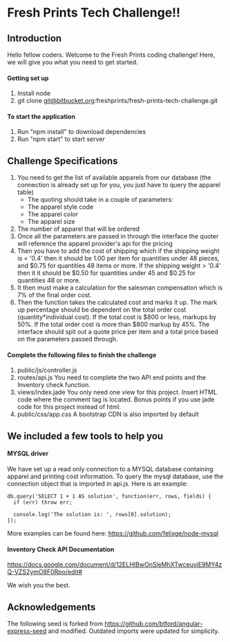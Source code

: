 # Fresh Prints Tech Challenge!!

## Introduction
Hello fellow coders. Welcome to the Fresh Prints coding challenge!
Here, we will give you what you need to get started.

#### Getting set up
1. Install node
2. git clone git@bitbucket.org:freshprints/fresh-prints-tech-challenge.git

#### To start the application
1. Run "npm install" to download dependencies
2. Run "npm start" to start server

## Challenge Specifications
1. You need to get the list of available apparels from our database (the connection is already set up for you, you just have to query the apparel table)
	- The quoting should take in a couple of parameters:
	- The apparel style code
	- The apparel color
	- The apparel size
2. The number of apparel that will be ordered
3. Once all the parameters are passed in through the interface the quoter will reference the apparel provider's api for the pricing
4. Then you have to add the cost of shipping which if the shipping weight is < '0.4' then it should be 1.00 per item for quantities under 48 pieces, and $0.75 for quantities 48 items or more. If the shipping weight > '0.4' then it it should be $0.50 for quantities under 45
and $0.25 for quantities 48 or more.
5. It then must make a calculation for the salesman compensation which is 7% of the final order cost.
6. Then the function takes the calculated cost and marks it up. The mark up percentage should be dependent on the total order cost (quantity*individual cost). If the total cost is $800 or less, markups by 50%. If the total order cost is more than $800 markup by 45%. The
interface should spit out a quote price per item and a total price based on the parameters passed through.

#### Complete the following files to finish the challenge
1. public/js/controller.js
2. routes/api.js
	You need to complete the two API end points and the Inventory check function.
3. views/index.jade
	You only need one view for this project. Insert HTML code where the comment tag is located.
	Bonus points if you use jade code for this project instead of html.
4. public/css/app.css
	A bootstrap CDN is also imported by default

## We included a few tools to help you
#### MYSQL driver
We have set up a read only connection to a MYSQL database containing apparel and printing cost information.
To query the mysql database, use the connection object that is imported in api.js.
Here is an example:

    db.query('SELECT 1 + 1 AS solution', function(err, rows, fields) {
      if (err) throw err;

      console.log('The solution is: ', rows[0].solution);
    });

More examples can be found here: https://github.com/felixge/node-mysql

#### Inventory Check API Documentation
https://docs.google.com/document/d/12ELHIBwOnSleMhXTwceuviE9MY4zQ-VZS2ymO8F0Rpo/edit#

We wish you the best.

## Acknowledgements

The following seed is forked from https://github.com/btford/angular-express-seed and modified.
Outdated imports were updated for simplicity.
